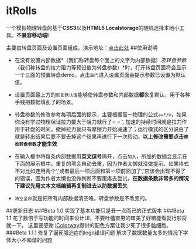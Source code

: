 # itRolls
  一个模拟物理转盘的基于**CSS3**以及**HTML5 Localstorage**的随机选择本地小工具。**不兼容移动端!**

  
  主要由转盘页面及设置页面组成。演示地址：[点击此处](http://zombielive.github.io/itRolls/)
##使用说明


  * 在没有设置内部数据*（我们称转盘每个面上的文字为内部数据）*及转盘参数*（我们称转盘的拉力阻力等预设值为转盘参数）*时，打开转盘页面将会显示一个三面的预置转盘demo，点击`后门`进入设置页面会提示参数已设置为默认值。
  
  
  * 设置页面最上方的`恢复默认值`能够使转盘参数和内部数据**都**恢复默认，用于各种手残把数据填乱了的场景。
  

  * 转盘参数的修改参考每项后面的提示，主要根据高一物理的公式`a=F/m`，如果你没有学过物理保证拉力要大于阻力就行了= =；加速的持续时间就是拉力作用于转盘的时间，撤掉拉力就只有摩擦力开始减速了；运行模式的区分说白了就是转出结果后要不要去掉这个结果再进行下一次转动。**以上修改需要点击`修改转盘参数`才能生效**
  

  * 在输入框中将每条内部数据用**英文逗号**隔开，点击`加入`，所加的数据会显示在下面的展示框中。重复的项会自动去重，因为作者太懒就没做提示。如果格式不对比如连用两个‘,’或者最后一项后面和第一项前面加了‘,’应该会出现不得了的错误，因为作者太懒也没做判断不要蛋疼去尝试。**在数据条数非常多的情况下建议先用文本文档编辑再复制进去以防数据丢失**
 
  
  *  `清空全部`就是把所有内部数据清空咯，转盘参数是不改变的。
  
##更新日志
###Beta 1.0
实现了基本功能只是丑一点而已的正式版本
###Beta 1.1
花了数倍于写功能的时间来设计UI，不要吐槽直男的审美了好嘛能看就行啦将就一下。
这里要感谢 [iColorway](http://icolorway.rijnx.com/)提供的配色方案让我少死了很多脑细胞。
###Beta 1.1.1
修复了逼死强迫症的logo错误问题
解决了数据数量太多的情况下字体大小不和谐的问题
